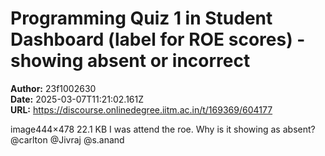 # Programming Quiz 1 in Student Dashboard (label for ROE scores) - showing absent or incorrect

**Author:** 23f1002630  
**Date:** 2025-03-07T11:21:02.161Z  
**URL:** https://discourse.onlinedegree.iitm.ac.in/t/169369/604177

image444×478 22.1 KB
I was attend the roe. Why is it showing as absent?
@carlton @Jivraj @s.anand
